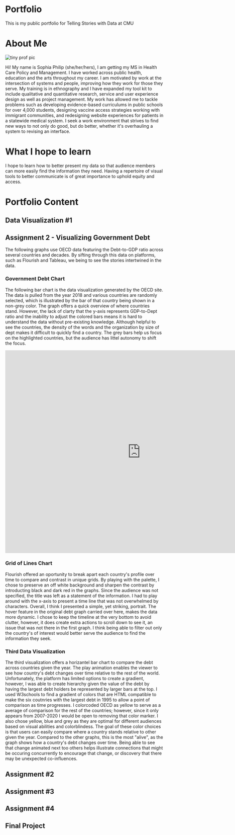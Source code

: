 # Portfolio
This is my public portfolio for Telling Stories with Data at CMU

# About Me

![tiny prof pic](https://user-images.githubusercontent.com/112327944/188291392-04439e33-e88e-4f59-b814-155441d4dff5.jpeg)

Hi! My name is Sophia Philip (she/her/hers), I am getting my MS in Health Care Policy and Management. I have worked across public health, education and the arts throughout my career. I am motivated by work at the intersection of systems and people, improving how they work for those they serve. My training is in ethnography and I have expanded my tool kit to include qualitative and quantitative research, service and user experience design as well as project management. My work has allowed me to tackle problems such as developing evidence-based curriculums in public schools for over 4,000 students, designing vaccine access strategies working with immigrant communities, and redesigning website experiences for patients in a statewide medical system. I seek a work environment that strives to find new ways to not only do good, but do better, whether it's overhauling a system to revising an interface.

# What I hope to learn
I hope to learn how to better present my data so that audience members can more easily find the information they need. Having a repertoire of visual tools to better communicate is of great importance to uphold equity and access. 

# Portfolio Content
## Data Visualization #1

## Assignment 2 - Visualizing Government Debt

The following graphs use OECD data featuring the Debt-to-GDP ratio across several countries and decades. By sifting through this data on platforms, such as Flourish and Tableau, we being to see the stories intertwined in the data.  

### Government Debt Chart

The following bar chart is the data visualization generated by the OECD site. The data is pulled from the year 2018 and various countries are randomly selected, which is illustrated by the bar of that country being shown in a non-grey color. The graph offers a quick overview of where countries stand. However, the lack of clarty that the y-axis represents GDP-to-Dept ratio and the inability to adjust the colored bars means it is hard to understand the data without pre-existing knowledge. Although helpful to see the countries, the density of the words and the organization by size of dept makes it difficult to quickly find a country. The grey bars help us focus on the highlighted countries, but the audience has littel autonomy to shift the focus.  
<iframe src="https://data.oecd.org/chart/6OkS" width="860" height="645" style="border: 0" mozallowfullscreen="true" webkitallowfullscreen="true" allowfullscreen="true"><a href="https://data.oecd.org/chart/6OkS" target="_blank">OECD Chart: General government debt, Total, % of GDP, Annual, 2018</a></iframe>

### Grid of Lines Chart

Flourish offered an oportunity to break apart each country's profile over time to compare and contrast in unique grids. By playing with the palette, I chose to preserve an off white background and sharpen the contrast by introducting black and dark red in the graphs. Since the audience was not specified, the title was left as a statement of the information. I had to play around with the x-axis to present a time line that was not overwhelmed by characters. Overall, I think I presented a simple, yet striking, portrait. The hover feature in the original debt graph carried over here, makes the data more dynamic. I chose to keep the timeline at the very bottom to avoid clutter, however, it does create extra actions to scroll down to see it, an issue that was not there in the first graph. I think being able to filter out only the country's of interest would better serve the audience to find the information they seek.

<div class="flourish-embed flourish-chart" data-src="visualisation/11155111"><script src="https://public.flourish.studio/resources/embed.js"></script></div>

### Third Data Visualization

The third visualization offers a horizantel bar chart to compare the debt across countries given the year. The play animation enables the viewer to see how country's debt changes over time relative to the rest of the world. Unfortunately, the platform has limited options to create a gradient, however, I was able to create hierarchy given the value of the debt by having the largest debt holders be represented by larger bars at the top. I used W3schools to find a gradient of colors that are HTML compatible to make the six coutnries with the largest debt in 1995 to allow a point of comparison as time progresses. I colorcoded OECD as yellow to serve as a average of comparison for the rest of the countries; however, since it only appears from 2007-2020 I would be open to removing that color marker. I also chose yellow, blue and grey as they are optimal for different audiences based on visual abilities and colorblindess. The goal of these color choices is that users can easily compare where a country stands relative to other given the year. Compared to the other graphs, this is the most "alive", as the graph shows how a country's debt changes over time. Being able to see that change animated next too others helps illustrate connections that might be occuring concurrently to encourage that change, or discovery that there may be unexpected co-influences. 

<div class="flourish-embed flourish-chart" data-src="visualisation/11155460"><script src="https://public.flourish.studio/resources/embed.js"></script></div>

## Assignment #2

## Assignment #3

## Assignment #4

## Final Project
